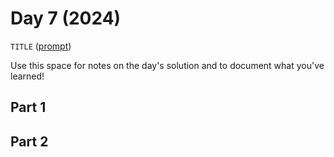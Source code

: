 # Day 7 (2024)

`TITLE` ([prompt](https://adventofcode.com/2024/day/7))

Use this space for notes on the day's solution and to document what you've learned!

## Part 1

## Part 2

